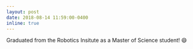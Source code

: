 ```yaml
---
layout: post
date: 2018-08-14 11:59:00-0400
inline: true
---
```


Graduated from the Robotics Insitute as a Master of Science student! :smile:
